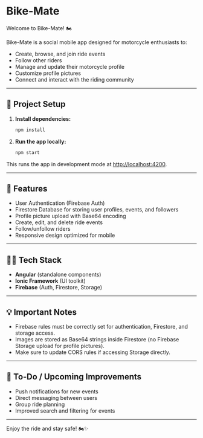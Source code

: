 # Bike-Mate

Welcome to Bike-Mate! 🏍️

Bike-Mate is a social mobile app designed for motorcycle enthusiasts to:
- Create, browse, and join ride events
- Follow other riders
- Manage and update their motorcycle profile
- Customize profile pictures
- Connect and interact with the riding community

---

## 🚀 Project Setup

1. **Install dependencies:**
    ```bash
    npm install
    ```

2. **Run the app locally:**
    ```bash
    npm start
    ```

This runs the app in development mode at [http://localhost:4200](http://localhost:4200).

---

## 👥 Features

- User Authentication (Firebase Auth)
- Firestore Database for storing user profiles, events, and followers
- Profile picture upload with Base64 encoding
- Create, edit, and delete ride events
- Follow/unfollow riders
- Responsive design optimized for mobile

---

## 👨‍💻 Tech Stack

- **Angular** (standalone components)
- **Ionic Framework** (UI toolkit)
- **Firebase** (Auth, Firestore, Storage)

---

## 💡 Important Notes

- Firebase rules must be correctly set for authentication, Firestore, and storage access.
- Images are stored as Base64 strings inside Firestore (no Firebase Storage upload for profile pictures).
- Make sure to update CORS rules if accessing Storage directly.

---

## 🏁 To-Do / Upcoming Improvements

- Push notifications for new events
- Direct messaging between users
- Group ride planning
- Improved search and filtering for events

---

Enjoy the ride and stay safe! 🏍️✨

